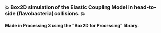 ### :collision: Box2D simulation of the Elastic Coupling Model in head-to-side (flavobacteria) collisions. :collision:
#### Made in Processing 3 using the "Box2D for Processing" library.
